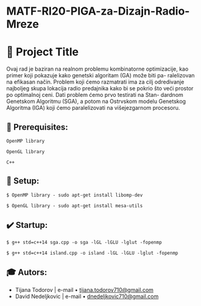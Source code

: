 # MATF-RI20-PIGA-za-Dizajn-Radio-Mreze

# :tophat: Project Title

Ovaj rad je baziran na realnom problemu kombinatorne optimizacije,
kao primer koji pokazuje kako genetski algoritam (GA) može biti pa-
ralelizovan na efikasan način. Problem koji ćemo razmatrati ima za cilj
odredivanje najboljeg skupa lokacija radio predajnika kako bi se pokrio što
veći prostor po optimalnoj ceni. Dati problem ćemo prvo testirati na Stan-
dardnom Genetskom Algoritmu (SGA), a potom na Ostrvskom modelu
Genetskog Algoritma (IGA) koji ćemo paralelizovati na višejezgarnom
procesoru.

## :floppy_disk: Prerequisites:
```
OpenMP library
```
```
OpenGL library
```
```
C++
```

## :wrench: Setup: 

`$ OpenMP library - sudo apt-get install libomp-dev`

`$ OpenGL library - sudo apt-get install mesa-utils`


## :heavy_check_mark: Startup:
`$ g++ std=c++14 sga.cpp -o sga -lGL -lGLU -lglut -fopenmp`

`$ g++ std=c++14 island.cpp -o island -lGL -lGLU -lglut -fopenmp`


## :mortar_board: Autors:
* Tijana Todorov       | e-mail &bull; tijana.todorov710@gmail.com
* David Nedeljkovic    | e-mail &bull; dnedeljkovic710@gmail.com
